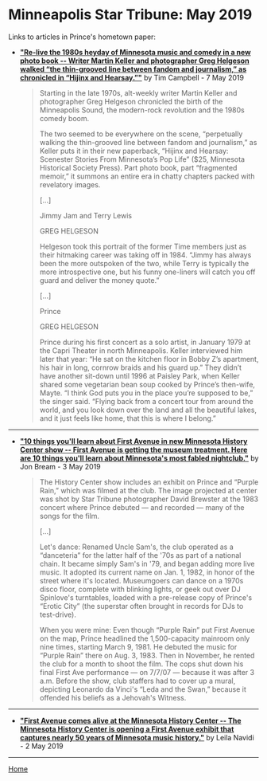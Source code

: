 # Minneapolis Star Tribune: May 2019

Links to articles in Prince's hometown paper:

 - [**"Re-live the 1980s heyday of Minnesota music and comedy in a new photo book -- Writer Martin Keller and photographer Greg Helgeson walked “the thin-grooved line between fandom and journalism,” as chronicled in “Hijinx and Hearsay.”"**](http://www.startribune.com/80s-scenesters-offer-snapshots-of-the-minneapolis-sound-in-new-photo-book/509385652/) by Tim Campbell - 7 May 2019

    > Starting in the late 1970s, alt-weekly writer Martin Keller and photographer Greg Helgeson chronicled the birth of the Minneapolis Sound, the modern-rock revolution and the 1980s comedy boom.
    > 
    > The two seemed to be everywhere on the scene, “perpetually walking the thin-grooved line between fandom and journalism,” as Keller puts it in their new paperback, “Hijinx and Hearsay: Scenester Stories From Minnesota’s Pop Life” ($25, Minnesota Historical Society Press). Part photo book, part “fragmented memoir,” it summons an entire era in chatty chapters packed with revelatory images.
    > 
    > [...]
    > 
    > Jimmy Jam and Terry Lewis
    > 
    > GREG HELGESON
    > 
    > Helgeson took this portrait of the former Time members just as their hitmaking career was taking off in 1984. “Jimmy has always been the more outspoken of the two, while Terry is typically the more introspective one, but his funny one-liners will catch you off guard and deliver the money quote.”
    > 
    > [...]
    > 
    > Prince
    > 
    > GREG HELGESON
    > 
    > Prince during his first concert as a solo artist, in January 1979 at the Capri Theater in north Minneapolis. Keller interviewed him later that year: “He sat on the kitchen floor in Bobby Z’s apartment, his hair in long, cornrow braids and his guard up.” They didn’t have another sit-down until 1996 at Paisley Park, when Keller shared some vegetarian bean soup cooked by Prince’s then-wife, Mayte. “I think God puts you in the place you’re supposed to be,” the singer said. “Flying back from a concert tour from around the world, and you look down over the land and all the beautiful lakes, and it just feels like home, that this is where I belong.”

-----

 - [**"10 things you'll learn about First Avenue in new Minnesota History Center show -- First Avenue is getting the museum treatment. Here are 10 things you'll learn about Minnesota's most fabled nightclub."**](http://www.startribune.com/10-things-you-ll-learn-about-first-avenue-in-new-minnesota-history-center-show/509374312/) by Jon Bream - 3 May 2019

    > The History Center show includes an exhibit on Prince and “Purple Rain,” which was filmed at the club. The image projected at center was shot by Star Tribune photographer David Brewster at the 1983 concert where Prince debuted — and recorded — many of the songs for the film.
    > 
    > [...]
    > 
    > Let's dance: Renamed Uncle Sam's, the club operated as a “danceteria” for the latter half of the '70s as part of a national chain. It became simply Sam's in '79, and began adding more live music. It adopted its current name on Jan. 1, 1982, in honor of the street where it's located. Museumgoers can dance on a 1970s disco floor, complete with blinking lights, or geek out over DJ Spinlove's turntables, loaded with a pre-release copy of Prince's “Erotic City” (the superstar often brought in records for DJs to test-drive).
    > 
    > When you were mine: Even though “Purple Rain” put First Avenue on the map, Prince headlined the 1,500-capacity mainroom only nine times, starting March 9, 1981. He debuted the music for “Purple Rain” there on Aug. 3, 1983. Then in November, he rented the club for a month to shoot the film. The cops shut down his final First Ave performance — on 7/7/07 — because it was after 3 a.m. Before the show, club staffers had to cover up a mural, depicting Leonardo da Vinci's “Leda and the Swan,” because it offended his beliefs as a Jehovah's Witness.

-----

 - [**"First Avenue comes alive at the Minnesota History Center -- The Minnesota History Center is opening a First Avenue exhibit that captures nearly 50 years of Minnesota music history."**](http://www.startribune.com/first-avenue-comes-alive-at-the-minnesota-history-center/509269541/) by Leila Navidi - 2 May 2019

-----

[Home](./)
